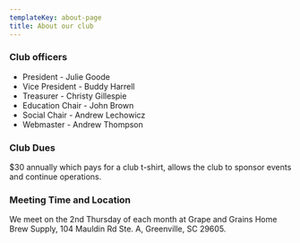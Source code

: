 ```yaml
---
templateKey: about-page
title: About our club
---
```

### Club officers

* President - Julie Goode
* Vice President - Buddy Harrell
* Treasurer - Christy Gillespie
* Education Chair - John Brown
* Social Chair - Andrew Lechowicz
* Webmaster - Andrew Thompson

### Club Dues

$30 annually which pays for a club t-shirt, allows the club to sponsor events and continue operations.

### Meeting Time and Location

We meet on the 2nd Thursday of each month at Grape and Grains Home Brew Supply, 104 Mauldin Rd Ste. A, Greenville, SC 29605.
